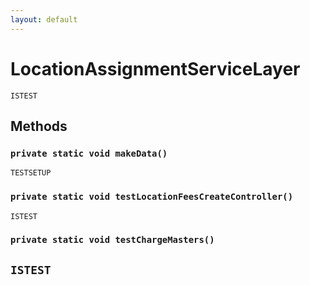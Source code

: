 ```yaml
---
layout: default
---
```

# LocationAssignmentServiceLayer

`ISTEST`
## Methods
### `private static void makeData()`

`TESTSETUP`
### `private static void testLocationFeesCreateController()`

`ISTEST`
### `private static void testChargeMasters()`

`ISTEST`
---
